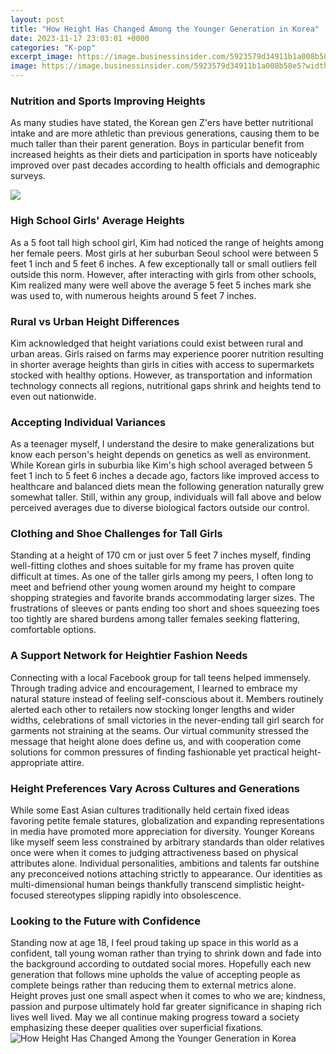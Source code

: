 ```yaml
---
layout: post
title: "How Height Has Changed Among the Younger Generation in Korea"
date: 2023-11-17 23:03:01 +0000
categories: "K-pop"
excerpt_image: https://image.businessinsider.com/5923579d34911b1a008b58e5?width=600&amp;format=jpeg&amp;auto=webp
image: https://image.businessinsider.com/5923579d34911b1a008b58e5?width=600&amp;format=jpeg&amp;auto=webp
---
```


### Nutrition and Sports Improving Heights
As many studies have stated, the Korean gen Z'ers have better nutritional intake and are more athletic than previous generations, causing them to be much taller than their parent generation. Boys in particular benefit from increased heights as their diets and participation in sports have noticeably improved over past decades according to health officials and demographic surveys. 

![](http://static3.businessinsider.com/image/5923551634911b89018b588e-506-253/its-amazing-how-much-taller-people-are-now-than-they-were-100-years-ago.jpg)
### High School Girls' Average Heights
As a 5 foot tall high school girl, Kim had noticed the range of heights among her female peers. Most girls at her suburban Seoul school were between 5 feet 1 inch and 5 feet 6 inches. A few exceptionally tall or small outliers fell outside this norm. However, after interacting with girls from other schools, Kim realized many were well above the average 5 feet 5 inches mark she was used to, with numerous heights around 5 feet 7 inches. 
### Rural vs Urban Height Differences
Kim acknowledged that height variations could exist between rural and urban areas. Girls raised on farms may experience poorer nutrition resulting in shorter average heights than girls in cities with access to supermarkets stocked with healthy options. However, as transportation and information technology connects all regions, nutritional gaps shrink and heights tend to even out nationwide.
### Accepting Individual Variances 
As a teenager myself, I understand the desire to make generalizations but know each person's height depends on genetics as well as environment. While Korean girls in suburbia like Kim's high school averaged between 5 feet 1 inch to 5 feet 6 inches a decade ago, factors like improved access to healthcare and balanced diets mean the following generation naturally grew somewhat taller. Still, within any group, individuals will fall above and below perceived averages due to diverse biological factors outside our control. 
### Clothing and Shoe Challenges for Tall Girls
Standing at a height of 170 cm or just over 5 feet 7 inches myself, finding well-fitting clothes and shoes suitable for my frame has proven quite difficult at times. As one of the taller girls among my peers, I often long to meet and befriend other young women around my height to compare shopping strategies and favorite brands accommodating larger sizes. The frustrations of sleeves or pants ending too short and shoes squeezing toes too tightly are shared burdens among taller females seeking flattering, comfortable options.
### A Support Network for Heightier Fashion Needs 
Connecting with a local Facebook group for tall teens helped immensely. Through trading advice and encouragement, I learned to embrace my natural stature instead of feeling self-conscious about it. Members routinely alerted each other to retailers now stocking longer lengths and wider widths, celebrations of small victories in the never-ending tall girl search for garments not straining at the seams. Our virtual community stressed the message that height alone does define us, and with cooperation come solutions for common pressures of finding fashionable yet practical height-appropriate attire.
### Height Preferences Vary Across Cultures and Generations
While some East Asian cultures traditionally held certain fixed ideas favoring petite female statures, globalization and expanding representations in media have promoted more appreciation for diversity. Younger Koreans like myself seem less constrained by arbitrary standards than older relatives once were when it comes to judging attractiveness based on physical attributes alone. Individual personalities, ambitions and talents far outshine any preconceived notions attaching strictly to appearance. Our identities as multi-dimensional human beings thankfully transcend simplistic height-focused stereotypes slipping rapidly into obsolescence.
### Looking to the Future with Confidence
Standing now at age 18, I feel proud taking up space in this world as a confident, tall young woman rather than trying to shrink down and fade into the background according to outdated social mores. Hopefully each new generation that follows mine upholds the value of accepting people as complete beings rather than reducing them to external metrics alone. Height proves just one small aspect when it comes to who we are; kindness, passion and purpose ultimately hold far greater significance in shaping rich lives well lived. May we all continue making progress toward a society emphasizing these deeper qualities over superficial fixations.
![How Height Has Changed Among the Younger Generation in Korea](https://image.businessinsider.com/5923579d34911b1a008b58e5?width=600&amp;format=jpeg&amp;auto=webp)
